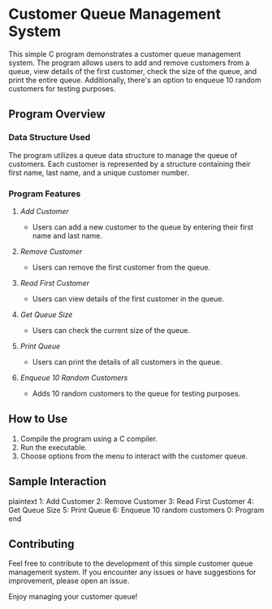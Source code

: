 # Customer Queue Management System

This simple C program demonstrates a customer queue management system. The program allows users to add and remove customers from a queue, view details of the first customer, check the size of the queue, and print the entire queue. Additionally, there's an option to enqueue 10 random customers for testing purposes.

## Program Overview

### Data Structure Used

The program utilizes a queue data structure to manage the queue of customers. Each customer is represented by a structure containing their first name, last name, and a unique customer number.

### Program Features

1. *Add Customer*
   - Users can add a new customer to the queue by entering their first name and last name.

2. *Remove Customer*
   - Users can remove the first customer from the queue.

3. *Read First Customer*
   - Users can view details of the first customer in the queue.

4. *Get Queue Size*
   - Users can check the current size of the queue.

5. *Print Queue*
   - Users can print the details of all customers in the queue.

6. *Enqueue 10 Random Customers*
   - Adds 10 random customers to the queue for testing purposes.

## How to Use

1. Compile the program using a C compiler.
2. Run the executable.
3. Choose options from the menu to interact with the customer queue.

## Sample Interaction

plaintext
1: Add Customer
2: Remove Customer
3: Read First Customer
4: Get Queue Size
5: Print Queue
6: Enqueue 10 random customers
0: Program end


## Contributing

Feel free to contribute to the development of this simple customer queue management system. If you encounter any issues or have suggestions for improvement, please open an issue.

Enjoy managing your customer queue!
